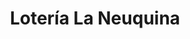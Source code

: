 ---
title: "Lotería La Neuquina"
url: /neuquen/loteria-la-neuquina-avenida-olascoaga-2/
shop: lotería
---